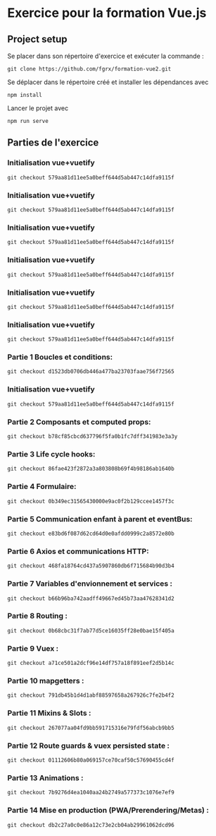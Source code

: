 # Exercice pour la formation Vue.js

## Project setup

Se placer dans son répertoire d'exercice et exécuter la commande :
```
git clone https://github.com/fgrx/formation-vue2.git
```

Se déplacer dans le répertoire créé et installer les dépendances avec
```
npm install
```

Lancer le projet avec
```
npm run serve
```


## Parties de l'exercice

### Initialisation vue+vuetify
```
git checkout 579aa81d11ee5a0beff644d5ab447c14dfa9115f
```

### Initialisation vue+vuetify
```
git checkout 579aa81d11ee5a0beff644d5ab447c14dfa9115f
```

### Initialisation vue+vuetify
```
git checkout 579aa81d11ee5a0beff644d5ab447c14dfa9115f
```

### Initialisation vue+vuetify
```
git checkout 579aa81d11ee5a0beff644d5ab447c14dfa9115f
```

### Initialisation vue+vuetify
```
git checkout 579aa81d11ee5a0beff644d5ab447c14dfa9115f
```


### Initialisation vue+vuetify
```
git checkout 579aa81d11ee5a0beff644d5ab447c14dfa9115f
```


### Partie 1 Boucles et conditions: 
```
git checkout d1523db0706db446a477ba23703faae756f72565
```

### Initialisation vue+vuetify
```
git checkout 579aa81d11ee5a0beff644d5ab447c14dfa9115f
```

### Partie 2 Composants et computed props: 
```
git checkout b78cf85cbcd637796f5fa0b1fc7dff341983e3a3y
```

### Partie 3 Life cycle hooks: 
```
git checkout 86fae423f2872a3a803808b69f4b98186ab1640b
```

### Partie 4 Formulaire: 
```
git checkout 0b349ec31565430000e9ac0f2b129ccee1457f3c
```

### Partie 5 Communication enfant à parent et eventBus: 
```
git checkout e83bd6f087d62cd64d0e0afdd0999c2a8572e80b
```

### Partie 6 Axios et communications HTTP: 
```
git checkout 468fa18764cd437a5907860db6f715684b90d3b4
```

### Partie 7 Variables d'envionnement et services : 
```
git checkout b66b96ba742aadff49667ed45b73aa47628341d2
```

### Partie 8 Routing :
```
git checkout 0b68cbc31f7ab77d5ce16035ff28e0bae15f405a
```

### Partie 9  Vuex :
```
git checkout a71ce501a2dcf96e14df757a18f891eef2d5b14c
```

### Partie 10 mapgetters :
```
git checkout 791db45b1d4d1abf88597658a267926c7fe2b4f2
```

### Partie 11 Mixins & Slots :
```
git checkout 267077aa04fd9bb591715316e79fdf56abcb9bb5
```

### Partie 12 Route guards & vuex persisted state : 
```
git checkout 01112606b80a069157ce70caf50c57690455cd4f
```

### Partie 13 Animations  :
```
git checkout 7b9276d4ea1040aa24b2749a577373c1076e7ef9
```

### Partie 14 Mise en production (PWA/Prerendering/Metas) :
```
git checkout db2c27a0c0e86a12c73e2cb04ab29961062dcd96
```
